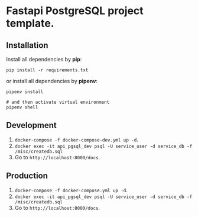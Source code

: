 # Fastapi PostgreSQL project template.
## Installation

Install all dependencies by **pip**:

```shell
pip install -r requirements.txt
```

or install all dependencies by **pipenv**:

```shell
pipenv install

# and then activate virtual environment
pipenv shell
```

## Development
1) `docker-compose -f docker-compose-dev.yml up -d`.
2) `docker exec -it api_pgsql_dev psql -U service_user -d service_db -f /misc/createdb.sql`
3) Go to `http://localhost:8000/docs`.

## Production
1) `docker-compose -f docker-compose.yml up -d`.
2) `docker exec -it api_pgsql_dev psql -U service_user -d service_db -f /misc/createdb.sql`
3) Go to `http://localhost:8000/docs`.
